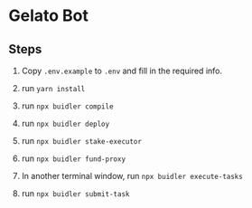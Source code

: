 # Gelato Bot

## Steps

1. Copy `.env.example` to `.env` and fill in the required info.

2. run `yarn install`
3. run `npx buidler compile` 
4. run `npx buidler deploy`
5. run `npx buidler stake-executor` 
6. run `npx buidler fund-proxy` 
7. In another terminal window, run `npx buidler execute-tasks` 
8. run `npx buidler submit-task`